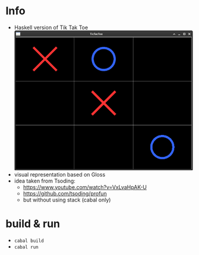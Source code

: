 # Info
- Haskell version of Tik Tak Toe
![Screenshot](documentation/images/tiktaktoe_screenshot.png "screenshot of tiktaktoe")
- visual representation based on Gloss
- idea taken from Tsoding:
  - https://www.youtube.com/watch?v=VxLvaHpAK-U
  - https://github.com/tsoding/profun
  - but without using stack (cabal only)

# build & run
- `cabal build`
- `cabal run`
